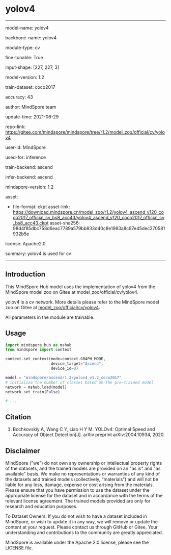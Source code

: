 # yolov4

---

model-name: yolov4

backbone-name: yolov4

module-type: cv

fine-tunable: True

input-shape: [227, 227, 3]

model-version: 1.2

train-dataset: coco2017

accuracy: 43

author: MindSpore team

update-time: 2021-06-29

repo-link: <https://gitee.com/mindspore/mindspore/tree/r1.2/model_zoo/official/cv/yolov4>

user-id: MindSpore

used-for: inference

train-backend: ascend

infer-backend: ascend

mindspore-version: 1.2

asset:

-
    file-format: ckpt
    asset-link: <https://download.mindspore.cn/model_zoo/r1.2/yolov4_ascend_v120_coco2017_official_cv_bs8_acc43/yolov4_ascend_v120_coco2017_official_cv_bs8_acc43.ckpt>
    asset-sha256: 98d4f85dbc758d6eac7789a579bb833d40c8e1983a8c97e45dec270581932b5e

license: Apache2.0

summary: yolov4 is used for cv

---

## Introduction

This MindSpore Hub model uses the implementation of yolov4 from the MindSpore model zoo on Gitee at model_zoo/official/cv/yolov4.

yolov4 is a cv network. More details please refer to the MindSpore model zoo on Gitee at [model_zoo/official/cv/yolov4](https://gitee.com/mindspore/mindspore/blob/r1.2/model_zoo/official/cv/yolov4/README.md).

All parameters in the module are trainable.

## Usage

```python
import mindspore_hub as mshub
from mindspore import context

context.set_context(mode=context.GRAPH_MODE,
                    device_target="Ascend",
                    device_id=0)

model = "mindspore/ascend/1.2/yolov4_v1.2_coco2017"
# initialize the number of classes based on the pre-trained model
network = mshub.load(model)
network.set_train(False)

# ...
```

## Citation

1. Bochkovskiy A, Wang C Y, Liao H Y M. YOLOv4: Optimal Speed and Accuracy of Object Detection[J]. arXiv preprint arXiv:2004.10934, 2020.

## Disclaimer

MindSpore ("we") do not own any ownership or intellectual property rights of the datasets, and the trained models are provided on an "as is" and "as available" basis. We make no representations or warranties of any kind of the datasets and trained models (collectively, “materials”) and will not be liable for any loss, damage, expense or cost arising from the materials. Please ensure that you have permission to use the dataset under the appropriate license for the dataset and in accordance with the terms of the relevant license agreement. The trained models provided are only for research and education purposes.

To Dataset Owners: If you do not wish to have a dataset included in MindSpore, or wish to update it in any way, we will remove or update the content at your request. Please contact us through GitHub or Gitee. Your understanding and contributions to the community are greatly appreciated.

MindSpore is available under the Apache 2.0 license, please see the LICENSE file.